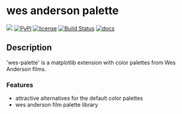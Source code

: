 # wes anderson palette

[![](https://img.shields.io/badge/project-link-green)](https://github.com/au2232/wes-palette)
[![PyPI](https://img.shields.io/pypi/v/wes-palette)](https://pypi.org/project/wes-palette/)
[![license](https://img.shields.io/github/license/au2232/wes-palette)](https://github.com/au2232/wes-palette/LICENSE)
[![Build Status](https://github.com/au2232/wes_palette/workflows/Build%20Status/badge.svg?branch=main)](https://github.com/au2232/wes_palette/actions?query=workflow%3A%22Build+Status%22)
[![docs](https://img.shields.io/github/actions/workflow/status/au2232/wes-palette/mkdocs.yml?label=docs)](https://au2232.github.io/wes-palette/)

## Description

'wes-palette' is a matplotlib extension with color palettes from Wes Anderson films.

### Features

- attractive alternatives for the default color palettes
- wes anderson film palette library
